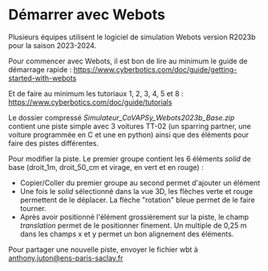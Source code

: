 # Démarrer avec Webots
Plusieurs équipes utilisent le logiciel de simulation Webots version R2023b pour la saison 2023-2024.

Pour commencer avec Webots, il est bon de lire au minimum le guide de démarrage rapide :
https://www.cyberbotics.com/doc/guide/getting-started-with-webots

Et de faire au minimum les tutoriaux 1, 2, 3, 4, 5 et 8 :
https://www.cyberbotics.com/doc/guide/tutorials

Le dossier compressé _Simulateur_CoVAPSy_Webots2023b_Base.zip_ contient une piste simple avec 3 voitures TT-02 (un sparring partner, une voiture programmée en C et une en python) ainsi que des éléments pour faire des pistes différentes.

Pour modifier la piste. Le premier groupe contient les 6 éléments _solid_ de base (droit_1m, droit_50_cm et virage, en vert et en rouge) :

* Copier/Coller du premier groupe au second permet d'ajouter un élément
* Une fois le _solid_ sélectionné dans la vue 3D, les flèches verte et rouge permettent de le déplacer. La flèche "rotation" bleue permet de le faire tourner.
* Après avoir positionné l'élément grossièrement sur la piste, le champ _translation_ permet de le positionner finement. Un multiple de 0,25 m dans les champs x et y permet un bon alignement des éléments.

Pour partager une nouvelle piste, envoyer le fichier wbt à anthony.juton@ens-paris-saclay.fr

